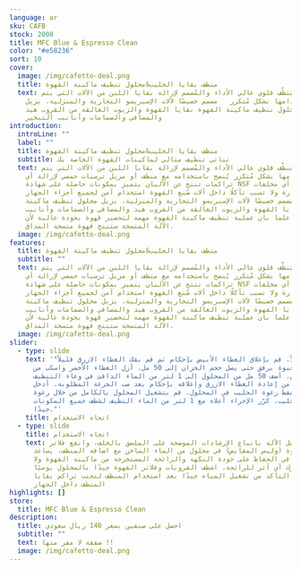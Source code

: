 ```yaml
---
language: ar
sku: CAFB
stock: 2000
title: MFC Blue & Espresso Clean
color: "#e58236"
sort: 10
cover:
  image: /img/cafetto-deal.png
  title: منظف بقايا الحليب&محلول تنظيف ماكينة القهوة
  text: مُنظّف قلوي عالي الأداء والمُصمم لإزالة بقايا اللبن من الآلات التي يتم
    استخدامها بشكل مُتكرر   مصمم خصيصًا لآلات الإسبريسو التجارية والمنزلية، يزيل
    محلول تنظيف ماكينة القهوة بقايا القهوة والزيوت العالقة من القروب هيد
    والمصافي والصمامات وأنابيب التبخير
introduction:
  introLine: ""
  label: ""
  title: منظف بقايا الحليب&محلول تنظيف ماكينة القهوة
  subtitle: ثنائي تنظيف مثالي لماكينات القهوة الخاصة بك
  text: مُنظّف قلوي عالي الأداء والمُصمم لإزالة بقايا اللبن من الآلات التي يتم
    استخدامها بشكل مُتكرر يُنصح باستخدامه مع منظف أو مزيل ترسبات حمضي لإزالة أي
    تراكمات تنتج عن الألبان يتميز بمكونات حاصلة على شهادة NSF ولا تترك أي مخلفات
    ضارة ولا تسبب تآكلًا داخل آلات صُنع القهوة استخدام آمن لجميع أجزاء الجهاز
    مصمم خصيصًا لآلات الإسبريسو التجارية والمنزلية، يزيل محلول تنظيف ماكينة
    القهوة بقايا القهوة والزيوت العالقة من القروب هيد والمصافي والصمامات وأنابيب
    التبخير  علما بان عملية تنظيف ماكينة القهوة مهمة لتحضير قهوة بجودة عالية لأن
    الآلة المتسخة ستنتج قهوة متسخة المذاق.
  image: /img/cafetto-deal.png
features:
  title: منظف بقايا الحليب&محلول تنظيف ماكينة القهوة
  subtitle: ""
  text: مُنظّف قلوي عالي الأداء والمُصمم لإزالة بقايا اللبن من الآلات التي يتم
    استخدامها بشكل مُتكرر يُنصح باستخدامه مع منظف أو مزيل ترسبات حمضي لإزالة أي
    تراكمات تنتج عن الألبان يتميز بمكونات حاصلة على شهادة NSF ولا تترك أي مخلفات
    ضارة ولا تسبب تآكلًا داخل آلات صُنع القهوة استخدام آمن لجميع أجزاء الجهاز
    مصمم خصيصًا لآلات الإسبريسو التجارية والمنزلية، يزيل محلول تنظيف ماكينة
    القهوة بقايا القهوة والزيوت العالقة من القروب هيد والمصافي والصمامات وأنابيب
    التبخير  علما بان عملية تنظيف ماكينة القهوة مهمة لتحضير قهوة بجودة عالية لأن
    الآلة المتسخة ستنتج قهوة متسخة المذاق.
  image: /img/cafetto-deal.png
slider:
  - type: slide
    text: '"أولاً، قم بإغلاق الغطاء الأبيض بإحكام ثم قم بفك الغطاء الازرق قليلاً.
      اعصر العبوة برفق حتى يصل حجم الخزان إلى 50 مل. أزل الغطاء الأخضر واسكب من
      الخزان. أضف 50 مل من المحلول إلى 1 لتر من الماء الدافئ في وعاء التنظيف.
      تأكد من إعادة الغطاء الازرق وإغلاقه بإحكام بعد صب الجرعة المطلوبة. أدخل
      أنبوب شفط رغوة الحليب في المحلول. قم بتشغيل المحلول بالكامل من خلال رغوة
      الحليب. كرّر الإجراء أعلاه مع 1 لتر من الماء النظيف لشطف جميع المكونات
      جيدًا."'
    title: اتجاه الاستخدام
  - type: slide
    title: اتجاه الاستخدام
    text: قم بغسل الآلة باتباع الإرشادات الموضحة على الملصق بالخلف، وانقع فلاتر
      القهوة (وليس المقابض) في محلول من الماء الساخن مع اضافة المنظف، يساعد
      التنظيف في الحفاظ على جودة النكهة والرائحة المستخرجة من ماكينة القهوة ولا
      يترك أي أثر للرائحة، اشطف القروبات وفلاتر القهوة جيدًا بالمحلول يوميًا،
      يرجى التأكد من تشغيل المياه جيدًا بعد استخدام المنظف لتجنب تراكم بقايا
      المنظف داخل الجهاز
highlights: []
store:
  title: MFC Blue & Espresso Clean
description:
  title: احصل على صنفين بسعر 140 ريال سعودي
  subtitle: ""
  text: صفقة لا مفر منها !!
  image: /img/cafetto-deal.png
---
```

